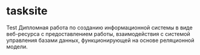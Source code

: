 # tasksite
Test
Дипломная работа по созданию информационной системы в виде веб-ресурса с предоставлением работы, взаимодействия с системой управления базами данных, функционирующей на основе реляционной модели.
